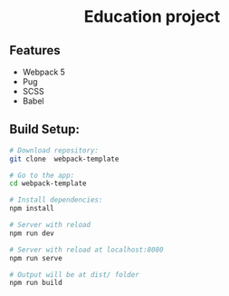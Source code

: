 <div align="center">
  <h1>Education project</h1>
</div>

## Features
- Webpack 5
- Pug
- SCSS
- Babel

## Build Setup:

```bash
# Download repository:
git clone  webpack-template

# Go to the app:
cd webpack-template

# Install dependencies:
npm install

# Server with reload
npm run dev

# Server with reload at localhost:8080
npm run serve

# Output will be at dist/ folder
npm run build
```






